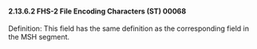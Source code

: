 #### 2.13.6.2 FHS-2 File Encoding Characters (ST) 00068

Definition: This field has the same definition as the corresponding field in the MSH segment.

